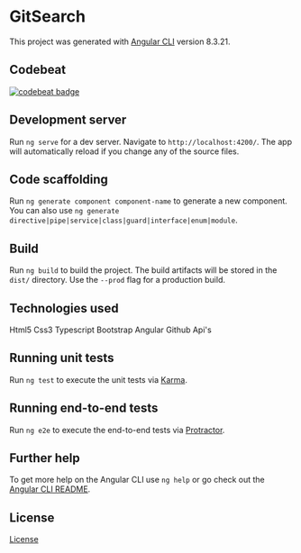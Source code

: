 # GitSearch

This project was generated with [Angular CLI](https://github.com/angular/angular-cli) version 8.3.21.


## Codebeat

[![codebeat badge](https://codebeat.co/badges/3c7661e8-bb2b-49fe-9efb-d0270755bb27)](https://codebeat.co/projects/github-com-sarahsindet-gitsearch-master)

## Development server

Run `ng serve` for a dev server. Navigate to `http://localhost:4200/`. The app will automatically reload if you change any of the source files.

## Code scaffolding

Run `ng generate component component-name` to generate a new component. You can also use `ng generate directive|pipe|service|class|guard|interface|enum|module`.

## Build

Run `ng build` to build the project. The build artifacts will be stored in the `dist/` directory. Use the `--prod` flag for a production build.


## Technologies used

Html5
Css3
Typescript
Bootstrap
Angular
Github Api's

## Running unit tests

Run `ng test` to execute the unit tests via [Karma](https://karma-runner.github.io).

## Running end-to-end tests

Run `ng e2e` to execute the end-to-end tests via [Protractor](http://www.protractortest.org/).

## Further help

To get more help on the Angular CLI use `ng help` or go check out the [Angular CLI README](https://github.com/angular/angular-cli/blob/master/README.md).


## License 
[License](License) 